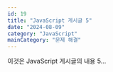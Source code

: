 ```yaml
---
id: 19
title: "JavaScript 게시글 5"
date: "2024-08-09"
category: "JavaScript"
mainCategory: "문제 해결"
---
```


이것은 JavaScript 게시글의 내용 5...
